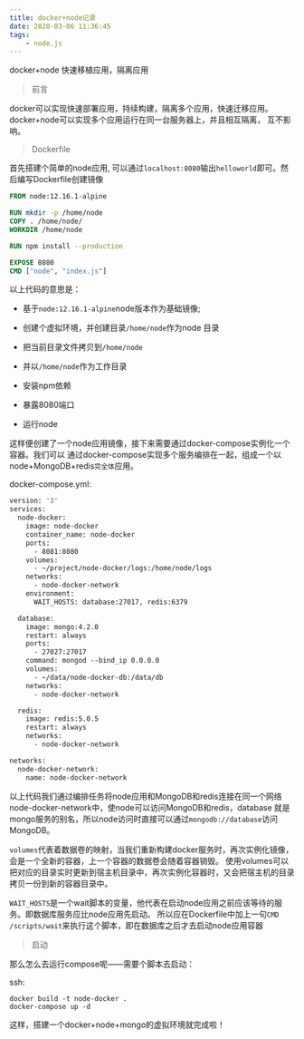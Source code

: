 ```yaml
---
title: docker+node记录
date: 2020-03-06 11:36:45
tags:
	- node.js
---
```

docker+node 快速移植应用，隔离应用
<!--more-->

> 前言

docker可以实现快速部署应用，持续构建，隔离多个应用，快速迁移应用。docker+node可以实现多个应用运行在同一台服务器上，并且相互隔离，
互不影响。

> Dockerfile

首先搭建个简单的node应用, 可以通过`localhost:8080`输出`helloworld`即可。然后编写Dockerfile创建镜像

```Dockerfile
FROM node:12.16.1-alpine    

RUN mkdir -p /home/node
COPY . /home/node/
WORKDIR /home/node

RUN npm install --production

EXPOSE 8080
CMD ["node", "index.js"]

```

以上代码的意思是：

- 基于`node:12.16.1-alpine`node版本作为基础镜像;

- 创建个虚拟环境，并创建目录`/home/node`作为node
目录

- 把当前目录文件拷贝到`/home/node`

- 并以`/home/node`作为工作目录

- 安装npm依赖

- 暴露8080端口

- 运行node

这样便创建了一个node应用镜像，接下来需要通过docker-compose实例化一个容器。我们可以
通过docker-compose实现多个服务编排在一起，组成一个以node+MongoDB+redis`完全体`应用。

docker-compose.yml:
```dockerfile
version: '3'
services:
  node-docker:
    image: node-docker
    container_name: node-docker
    ports:
      - 8081:8080
    volumes:
      - ~/project/node-docker/logs:/home/node/logs
    networks:
      - node-docker-network
    environment:
      WAIT_HOSTS: database:27017, redis:6379

  database:
    image: mongo:4.2.0
    restart: always
    ports:
      - 27027:27017
    command: mongod --bind_ip 0.0.0.0
    volumes:
      - ~/data/node-docker-db:/data/db
    networks:
      - node-docker-network

  redis:
    image: redis:5.0.5
    restart: always
    networks:
      - node-docker-network

networks:
  node-docker-network:
    name: node-docker-network
```

以上代码我们通过编排任务将node应用和MongoDB和redis连接在同一个网络node-docker-network中，使node可以访问MongoDB和redis，database
就是mongo服务的别名，所以node访问时直接可以通过`mongodb://database`访问MongoDB。

`volumes`代表着数据卷的映射，当我们重新构建docker服务时，再次实例化镜像，会是一个全新的容器，上一个容器的数据卷会随着容器销毁。
使用volumes可以把对应的目录实时更新到宿主机目录中，再次实例化容器时，又会把宿主机的目录拷贝一份到新的容器目录中。

`WAIT_HOSTS`是一个wait脚本的变量，他代表在启动node应用之前应该等待的服务。即数据库服务应比node应用先启动。
所以应在Dockerfile中加上一句`CMD /scripts/wait`来执行这个脚本，即在数据库之后才去启动node应用容器

> 启动

那么怎么去运行compose呢——需要个脚本去启动：

ssh:

```ssh
docker build -t node-docker .
docker-compose up -d
```

这样，搭建一个docker+node+mongo的虚拟环境就完成啦！